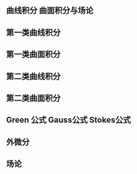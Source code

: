 ## 曲线积分 曲面积分与场论

## 第一类曲线积分

## 第一类曲面积分

## 第二类曲线积分

## 第二类曲面积分

## Green 公式 Gauss公式 Stokes公式

## 外微分

## 场论